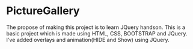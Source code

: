 # PictureGallery

The propose of making this project is to learn JQuery handson. This is a basic project which is made using HTML, CSS, BOOTSTRAP and JQuery.
I've added overlays and animation(HIDE and Show) using JQuery. 
